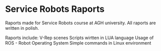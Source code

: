 # Service Robots Raports
 Raports made for Service Robots course at AGH university.
 All raports are written in polish.

 Raports include:
    V-Rep scenes
    Scripts wirtten in LUA language
    Usage of ROS - Robot Operating System
    Simple commands in Linux environment
